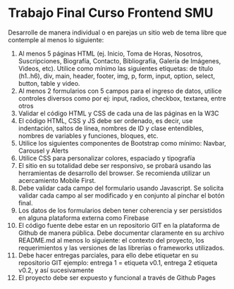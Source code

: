 # Trabajo Final Curso Frontend SMU

Desarrolle de manera individual o en parejas un sitio web de tema libre que contemple al menos lo siguiente:

1. Al menos 5 páginas HTML (ej. Inicio, Toma de Horas, Nosotros, Suscripciones, Biografía, Contacto, Bibliografía, Galería de Imágenes, Videos, etc). Utilice como mínimo las siguientes etiquetas: de título (h1..h6), div, main, header, footer, img, p, form, input, option, select, button, table y video. 
2. Al menos 2 formularios con 5 campos para el ingreso de datos, utilice controles diversos como por ej: input, radios, checkbox, textarea, entre otros 
3. Validar el código HTML y CSS de cada una de las páginas en la W3C 
4. El código HTML, CSS y JS debe ser ordenado, es decir, use indentación, saltos de línea, nombres de ID y clase entendibles, nombres de variables y funciones, bloques, etc.
5. Utilice los siguientes componentes de Bootstrap como mínimo: Navbar, Carousel y Alerts 
6. Utilice CSS para personalizar colores, espaciado y tipografía
7. El sitio en su totalidad debe ser responsivo, se probará usando las herramientas de desarrollo del browser. Se recomienda utilizar un acercamiento Mobile First.
8. Debe validar cada campo del formulario usando Javascript. Se solicita validar cada campo al ser modificado y en conjunto al pinchar el botón final. 
9. Los datos de los formularios deben tener coherencia y ser persistidos en alguna plataforma externa como Firebase 
10. El código fuente debe estar en un repositorio GIT en la plataforma de Github de manera pública. Debe documentar claramente en su archivo README.md al menos lo siguiente: el contexto del proyecto, los requerimientos y las versiones de las librerías o frameworks utilizados.
11. Debe hacer entregas parciales, para ello debe etiquetar en su repositorio GIT ejemplo: entrega 1 = etiqueta v0.1, entrega 2 etiqueta v0.2, y así sucesivamente
12. El proyecto debe ser expuesto y funcional a través de Github Pages 
